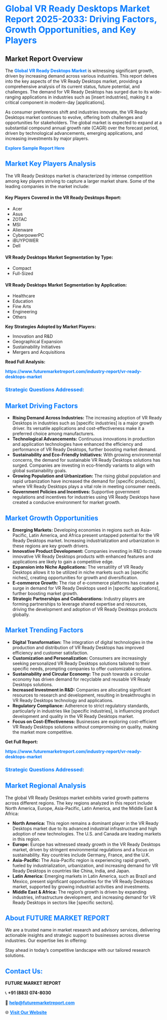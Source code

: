 <h1 style="color: #007BFF;">Global VR Ready Desktops Market Report 2025-2033: Driving Factors, Growth Opportunities, and Key Players</h1>

<section id="overview">
<h2>Market Report Overview</h2>
<p>The <a href="https://www.futuremarketreport.com/industry-report/vr-ready-desktops-market" style="color: #007BFF; text-decoration: none;"><strong>Global VR Ready Desktops Market</strong></a> is witnessing significant growth, driven by increasing demand across various industries. This report delves into the key aspects of the VR Ready Desktops market, providing a comprehensive analysis of its current status, future potential, and challenges. The demand for VR Ready Desktops has surged due to its wide-ranging applications in industries such as [insert industries], making it a critical component in modern-day [applications].</p>
<p>As consumer preferences shift and industries innovate, the VR Ready Desktops market continues to evolve, offering both challenges and opportunities for stakeholders. The global market is expected to expand at a substantial compound annual growth rate (CAGR) over the forecast period, driven by technological advancements, emerging applications, and increasing investments by major players.</p>
</section>

<section id="overview">
<p><a href="https://www.futuremarketreport.com/request-sample/reportId=110087" style="color: #007BFF; text-decoration: none;"><strong>Explore Sample Report Here</strong></a></p>
</section>

<section id="key-players">
<h2 style="color: #007BFF;">Market Key Players Analysis</h2>
<p>The VR Ready Desktops market is characterized by intense competition among key players striving to capture a larger market share. Some of the leading companies in the market include:</p>
<h4>Key Players Covered in the VR Ready Desktops Report:</h4>
<ul><li>Acer</li><li>Asus</li><li>ZOTAC</li><li>MSI</li><li>Alienware</li><li>CyberpowerPC</li><li>iBUYPOWER</li><li>Dell</li></ul>
<h4>VR Ready Desktops Market Segmentation by Type:</h4>
<ul><li>Compact</li><li>Full-Sized</li></ul>

<h4>VR Ready Desktops Market Segmentation by Application:</h4>
<ul><li>Healthcare</li><li>Education</li><li>Fine Arts</li><li>Engineering</li><li>Others</li></ul>
<p><strong>Key Strategies Adopted by Market Players:</strong></p>
<ul>
<li>Innovation and R&D</li>
<li>Geographical Expansion</li>
<li>Sustainability Initiatives</li>
<li>Mergers and Acquisitions</li>
</ul>
</section>

<section>
<p><strong>Read Full Analysis: </strong></p><a href="https://www.futuremarketreport.com/industry-report/vr-ready-desktops-market" style="color: #007BFF; text-decoration: none;"><strong>https://www.futuremarketreport.com/industry-report/vr-ready-desktops-market</strong></a>
<h3 style="color: #007BFF;">Strategic Questions Addressed:</h3>
</section>

<section id="driving-factors">
<h2 style="color: #007BFF;">Market Driving Factors</h2>
<ul>
<li><strong>Rising Demand Across Industries:</strong> The increasing adoption of VR Ready Desktops in industries such as [specific industries] is a major growth driver. Its versatile applications and cost-effectiveness make it a preferred choice among manufacturers.</li>
<li><strong>Technological Advancements:</strong> Continuous innovations in production and application technologies have enhanced the efficiency and performance of VR Ready Desktops, further boosting market demand.</li>
<li><strong>Sustainability and Eco-Friendly Initiatives:</strong> With growing environmental concerns, the demand for sustainable VR Ready Desktops solutions has surged. Companies are investing in eco-friendly variants to align with global sustainability goals.</li>
<li><strong>Growing Population and Urbanization:</strong> The rising global population and rapid urbanization have increased the demand for [specific products], where VR Ready Desktops plays a vital role in meeting consumer needs.</li>
<li><strong>Government Policies and Incentives:</strong> Supportive government regulations and incentives for industries using VR Ready Desktops have created a conducive environment for market growth.</li>
</ul>
</section>

<section id="growth-opportunities">
<h2 style="color: #007BFF;">Market Growth Opportunities</h2>
<ul>
<li><strong>Emerging Markets:</strong> Developing economies in regions such as Asia-Pacific, Latin America, and Africa present untapped potential for the VR Ready Desktops market. Increasing industrialization and urbanization in these regions are key growth drivers.</li>
<li><strong>Innovative Product Development:</strong> Companies investing in R&D to create innovative VR Ready Desktops products with enhanced features and applications are likely to gain a competitive edge.</li>
<li><strong>Expansion into Niche Applications:</strong> The versatility of VR Ready Desktops allows it to be utilized in niche markets such as [specific niches], creating opportunities for growth and diversification.</li>
<li><strong>E-commerce Growth:</strong> The rise of e-commerce platforms has created a surge in demand for VR Ready Desktops used in [specific applications], further boosting market growth.</li>
<li><strong>Strategic Partnerships and Collaborations:</strong> Industry players are forming partnerships to leverage shared expertise and resources, driving the development and adoption of VR Ready Desktops products globally.</li>
</ul>
</section>

<section id="trending-factors">
<h2 style="color: #007BFF;">Market Trending Factors</h2>
<ul>
<li><strong>Digital Transformation:</strong> The integration of digital technologies in the production and distribution of VR Ready Desktops has improved efficiency and customer satisfaction.</li>
<li><strong>Customization and Personalization:</strong> Consumers are increasingly seeking personalized VR Ready Desktops solutions tailored to their specific needs, prompting companies to offer customizable options.</li>
<li><strong>Sustainability and Circular Economy:</strong> The push towards a circular economy has driven demand for recyclable and reusable VR Ready Desktops solutions.</li>
<li><strong>Increased Investment in R&D:</strong> Companies are allocating significant resources to research and development, resulting in breakthroughs in VR Ready Desktops technology and applications.</li>
<li><strong>Regulatory Compliance:</strong> Adherence to strict regulatory standards, particularly in industries like [specific industries], is influencing product development and quality in the VR Ready Desktops market.</li>
<li><strong>Focus on Cost-Effectiveness:</strong> Businesses are exploring cost-efficient VR Ready Desktops solutions without compromising on quality, making the market more competitive.</li>
</ul>
</section>

<section>
<p><strong>Get Full Report: </strong></p><a href="https://www.futuremarketreport.com/industry-report/vr-ready-desktops-market" style="color: #007BFF; text-decoration: none;"><strong>https://www.futuremarketreport.com/industry-report/vr-ready-desktops-market</strong></a>
<h3 style="color: #007BFF;">Strategic Questions Addressed:</h3>
</section>


<section id="regional-analysis">
<h2 style="color: #007BFF;">Market Regional Analysis</h2>
<p>The global VR Ready Desktops market exhibits varied growth patterns across different regions. The key regions analyzed in this report include North America, Europe, Asia-Pacific, Latin America, and the Middle East & Africa:</p>
<ul>
<li><strong>North America:</strong> This region remains a dominant player in the VR Ready Desktops market due to its advanced industrial infrastructure and high adoption of new technologies. The U.S. and Canada are leading markets in this region.</li>
<li><strong>Europe:</strong> Europe has witnessed steady growth in the VR Ready Desktops market, driven by stringent environmental regulations and a focus on sustainability. Key countries include Germany, France, and the U.K.</li>
<li><strong>Asia-Pacific:</strong> The Asia-Pacific region is experiencing rapid growth, fueled by industrialization, urbanization, and increasing demand for VR Ready Desktops in countries like China, India, and Japan.</li>
<li><strong>Latin America:</strong> Emerging markets in Latin America, such as Brazil and Mexico, present significant opportunities for the VR Ready Desktops market, supported by growing industrial activities and investments.</li>
<li><strong>Middle East & Africa:</strong> The region’s growth is driven by expanding industries, infrastructure development, and increasing demand for VR Ready Desktops in sectors like [specific sectors].</li>
</ul>
</section>

<footer>
<h2 style="color: #007BFF;">About FUTURE MARKET REPORT</h2>
<p>We are a trusted name in market research and advisory services, delivering actionable insights and strategic support to businesses across diverse industries. Our expertise lies in offering:</p>

<p>Stay ahead in today’s competitive landscape with our tailored research solutions.</p>

<h2 style="color: #007BFF;">Contact Us:</h2>
<p><strong>FUTURE MARKET REPORT</strong></p>
<p>📞 <strong>+91 (883) 074-8030</strong></p>
<p>📧 <strong><a href="mailto:help@futuremarketreport.com" style="color: #007BFF;">help@futuremarketreport.com</a></strong></p>
<p>🌐 <strong><a href="https://www.futuremarketreport.com/" style="color: #007BFF;">Visit Our Website</a></strong></p>
</footer>